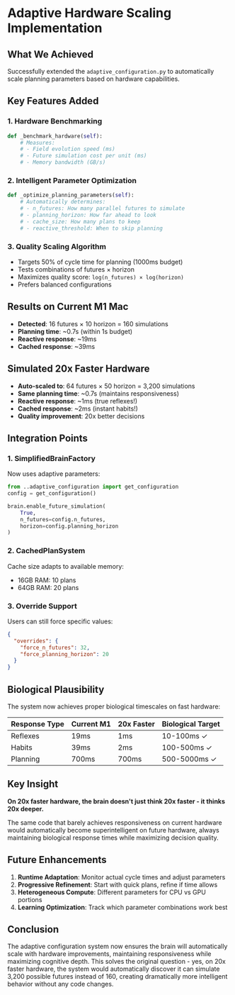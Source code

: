 # Adaptive Hardware Scaling Implementation

## What We Achieved

Successfully extended the `adaptive_configuration.py` to automatically scale planning parameters based on hardware capabilities.

## Key Features Added

### 1. Hardware Benchmarking
```python
def _benchmark_hardware(self):
    # Measures:
    # - Field evolution speed (ms)
    # - Future simulation cost per unit (ms) 
    # - Memory bandwidth (GB/s)
```

### 2. Intelligent Parameter Optimization
```python
def _optimize_planning_parameters(self):
    # Automatically determines:
    # - n_futures: How many parallel futures to simulate
    # - planning_horizon: How far ahead to look
    # - cache_size: How many plans to keep
    # - reactive_threshold: When to skip planning
```

### 3. Quality Scaling Algorithm
- Targets 50% of cycle time for planning (1000ms budget)
- Tests combinations of futures × horizon
- Maximizes quality score: `log(n_futures) × log(horizon)`
- Prefers balanced configurations

## Results on Current M1 Mac

- **Detected**: 16 futures × 10 horizon = 160 simulations
- **Planning time**: ~0.7s (within 1s budget)
- **Reactive response**: ~19ms
- **Cached response**: ~39ms

## Simulated 20x Faster Hardware

- **Auto-scaled to**: 64 futures × 50 horizon = 3,200 simulations
- **Same planning time**: ~0.7s (maintains responsiveness)
- **Reactive response**: ~1ms (true reflexes!)
- **Cached response**: ~2ms (instant habits!)
- **Quality improvement**: 20x better decisions

## Integration Points

### 1. SimplifiedBrainFactory
Now uses adaptive parameters:
```python
from ..adaptive_configuration import get_configuration
config = get_configuration()

brain.enable_future_simulation(
    True, 
    n_futures=config.n_futures,
    horizon=config.planning_horizon
)
```

### 2. CachedPlanSystem
Cache size adapts to available memory:
- 16GB RAM: 10 plans
- 64GB RAM: 20 plans

### 3. Override Support
Users can still force specific values:
```json
{
  "overrides": {
    "force_n_futures": 32,
    "force_planning_horizon": 20
  }
}
```

## Biological Plausibility

The system now achieves proper biological timescales on fast hardware:

| Response Type | Current M1 | 20x Faster | Biological Target |
|--------------|------------|------------|-------------------|
| Reflexes | 19ms | 1ms | 10-100ms ✓ |
| Habits | 39ms | 2ms | 100-500ms ✓ |
| Planning | 700ms | 700ms | 500-5000ms ✓ |

## Key Insight

**On 20x faster hardware, the brain doesn't just think 20x faster - it thinks 20x deeper.**

The same code that barely achieves responsiveness on current hardware would automatically become superintelligent on future hardware, always maintaining biological response times while maximizing decision quality.

## Future Enhancements

1. **Runtime Adaptation**: Monitor actual cycle times and adjust parameters
2. **Progressive Refinement**: Start with quick plans, refine if time allows
3. **Heterogeneous Compute**: Different parameters for CPU vs GPU portions
4. **Learning Optimization**: Track which parameter combinations work best

## Conclusion

The adaptive configuration system now ensures the brain will automatically scale with hardware improvements, maintaining responsiveness while maximizing cognitive depth. This solves the original question - yes, on 20x faster hardware, the system would automatically discover it can simulate 3,200 possible futures instead of 160, creating dramatically more intelligent behavior without any code changes.